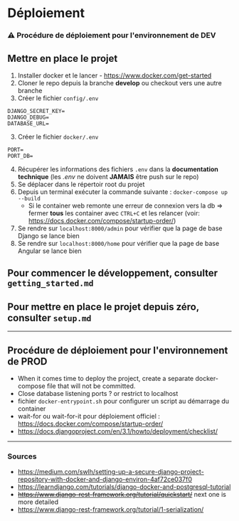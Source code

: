 # Déploiement
### :warning: Procédure de déploiement pour l'environnement de **DEV** 

## Mettre en place le projet
1. Installer docker et le lancer - https://www.docker.com/get-started
2. Cloner le repo depuis la branche **develop** ou checkout vers une autre branche
3. Créer le fichier `config/.env`
```
DJANGO_SECRET_KEY=
DJANGO_DEBUG=
DATABASE_URL=
```
3. Créer le fichier `docker/.env`
```
PORT=
PORT_DB=
```
4. Récupérer les informations des fichiers `.env` dans la **documentation technique** (les *.env* ne doivent **JAMAIS** être push sur le repo)
5. Se déplacer dans le répertoir root du projet
6. Depuis un terminal exécuter la commande suivante : `docker-compose up --build`
   * Si le container web remonte une erreur de connexion vers la db => fermer **tous** les container avec `CTRL+C` et les relancer (voir: https://docs.docker.com/compose/startup-order/)
7. Se rendre sur `localhost:8000/admin` pour vérifier que la page de base Django se lance bien
8. Se rendre sur `localhost:8000/home` pour vérifier que la page de base Angular se lance bien

## Pour commencer le développement, consulter `getting_started.md`
## Pour mettre en place le projet depuis zéro, consulter `setup.md`
___

## Procédure de déploiement pour l'environnement de **PROD**
* When it comes time to deploy the project, create a separate docker-compose file that will not be committed.
* Close database listening ports ? or restrict to localhost
* fichier `docker-entrypoint.sh` pour configurer un script au démarrage du container
* wait-for ou wait-for-it pour déploiement officiel : https://docs.docker.com/compose/startup-order/
* https://docs.djangoproject.com/en/3.1/howto/deployment/checklist/
___
### Sources
* https://medium.com/swlh/setting-up-a-secure-django-project-repository-with-docker-and-django-environ-4af72ce037f0
* https://learndjango.com/tutorials/django-docker-and-postgresql-tutorial
* ~~https://www.django-rest-framework.org/tutorial/quickstart/~~ next one is more detailed
* https://www.django-rest-framework.org/tutorial/1-serialization/
